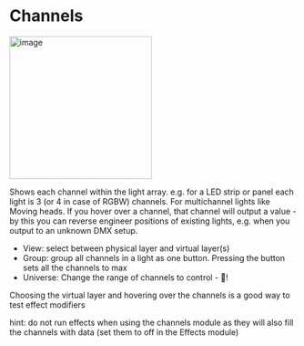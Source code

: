 # Channels

<img width="250" alt="image" src="https://github.com/user-attachments/assets/dff9c74d-a93b-425c-9bd4-7ca74c0d9520" />

Shows each channel within the light array. e.g. for a LED strip or panel each light is 3 (or 4 in case of RGBW) channels. For multichannel lights like Moving heads.
If you hover over a channel, that channel will output a value - by this you can reverse engineer positions of existing lights, e.g. when you output to an unknown DMX setup.

* View: select between physical layer and virtual layer(s)
* Group: group all channels in a light as one button. Pressing the button sets all the channels to max
* Universe: Change the range of channels to control - 🚧!

Choosing the virtual layer and hovering over the channels is a good way to test effect modifiers

hint: do not run effects when using the channels module as they will also fill the channels with data (set them to off in the Effects module)